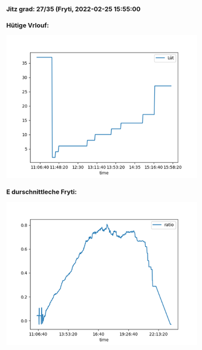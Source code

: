 ### Jitz grad: 27/35 (Fryti, 2022-02-25 15:55:00

### Hütige Vrlouf:
![Graph](Today.png)

### E durschnittleche Fryti:
![Graph](Fryti.png)